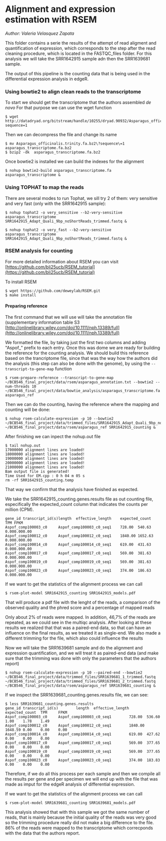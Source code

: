 # Alignment and expression estimation with RSEM

*Author: Valeria Velasquez Zapata*

This folder contains a serie the results of the attempt of read aligment and quantification of expression, which corresponds to the step after the read cleaning procedure, which is located in the FASTQC_files folder. For this analysis we will take the SRR1642915 sample adn then the SRR1639681 sample. 

The output of this pipeline is the counting data that is being used in the differential expression analysis in edgeR.
 
### Using bowtie2 to align clean reads to the transcriptome

To start we should get the transcriptome that the authors assembled *de novo*
For that purpose we can use the wget function

	$ wget http://datadryad.org/bitstream/handle/10255/dryad.90932/Asparagus_officinalis.trinity.fa.bz2?sequence=1

Then we can decompress the file and change its name

	$ mv Asparagus_officinalis.trinity.fa.bz2\?sequence\=1 asparagus_transcriptome.fa.bz2
	$ bzip2 -dk  asparagus_transcriptome.fa.bz2

Once bowtie2 is installed we can build the indexes for the alignment

	$ nohup bowtie2-build asparagus_transcriptome.fa asparagus_transcriptome &

### Using TOPHAT to map the reads

There are several modes to run Tophat, we sill try 2 of them: very sensitive and very fast (only with the SRR1642915 sample): 

	$ nohup tophat2 -o very_sensitive --b2-very-sensitive asparagus_transcriptome SRR1642915_Adapt_Quali_9bp_noShortReads_trimmed.fastq &
 
	$ nohup tophat2 -o very_fast --b2-very-sensitive asparagus_transcriptome SRR1642915_Adapt_Quali_9bp_noShortReads_trimmed.fastq &

### RSEM analysis for counting

For more detailed information about RSEM you can visit [https://github.com/bli25ucb/RSEM_tutorial](https://github.com/bli25ucb/RSEM_tutorial)

To install RSEM 

    $ wget https://github.com/deweylab/RSEM.git
    $ make install
 
#### Preparing reference

The first command that we will use will take the annotation file (supplementary information table S3 [http://onlinelibrary.wiley.com/doi/10.1111/nph.13389/full](http://onlinelibrary.wiley.com/doi/10.1111/nph.13389/full)

We formatted the file, by taking just the first two columns and adding "Aspof_" prefix to each entry. Once this was dome we are ready for building the reference for the counting analysis. We should build this reference based on the trancriptome file, since that was the way how the authors did the analysis (this step can also be done with the genome), by using the `--transcript-to-gene-map` function

    $ rsem-prepare-reference --transcript-to-gene-map ~/BCB546_final_project/data/rsem/asparagus_annotation.txt --bowtie2 --num-threads 10 ~/BCB546_final_project/data/bowtie_analysis/asparagus_transcriptome.fa asparagus_ref

Then we can do the counting, having the reference where the mapping and counting will be done:

    $ nohup rsem-calculate-expression -p 10 --bowtie2 ~/BCB546_final_project/data/trimmed_files/SRR1642915_Adapt_Quali_9bp_noShortReads_trimmed.fastq ~/BCB546_final_project/data/rsem/asparagus_ref SRR1642915_counting &

After finishing we can inpect the nohup.out file
    
    $ tail nohup.out
	17000000 alignment lines are loaded!
	18000000 alignment lines are loaded!
	19000000 alignment lines are loaded!
	20000000 alignment lines are loaded!
	21000000 alignment lines are loaded!
	Bam output file is generated!
	Time Used for EM.cpp : 0 h 04 m 05 s
	rm -rf SRR1642915_counting.temp

That way we confirm that the analysis have finished as expected.

We take the SRR1642915_counting.genes.results file as out counting file, especifically the expected_count column that indicates the counts per million (CPM).

    gene_id	transcript_id(s)length	effective_length	expected_count  TPM FPKM
    Aspof_comp100003_c0 	Aspof_comp100003_c0_seq1	728.00  540.63  0.000.000.00
    Aspof_comp100012_c0 	Aspof_comp100012_c0_seq1	1840.00 1652.63 0.000.000.00
    Aspof_comp100014_c0 	Aspof_comp100014_c0_seq1	619.00  431.63  0.000.000.00
    Aspof_comp100017_c0 	Aspof_comp100017_c0_seq1	569.00  381.63  0.000.000.00
    Aspof_comp100019_c0 	Aspof_comp100019_c0_seq1	569.00  381.63  0.000.000.00
    Aspof_comp100023_c0 	Aspof_comp100023_c0_seq1	374.00  186.63  0.000.000.00
   
If we want to get the statistics of the alignment process we can call 

    $ rsem-plot-model SRR1642915_counting SRR1642915_models.pdf

That will produce a pdf file with the lenght of the reads, a comparison of the observed quality and the phred score and a percentage of mapped reads

Only about 2% of reads were mapped. In addition, 46,7% of the reads are repeated, as we could see in the multiqc analysis. After looking at these results we realized that that was a paired-end data, so that can have an influence on the final results, as we treated it as single-end. We also made a different trimming for the file, which also could influence the results

Now we will take the SRR1639681 sample and do the alignment and expression quantification, and we will treat it as paired-end data (and make sure that the trimming was done with only the parameters that the authors report)

	$ nohup rsem-calculate-expression -p 10 --paired-end --bowtie2 ~/BCB546_final_project/data/trimmed_files/SRR1639681_1_trimmed.fastq ~/BCB546_final_project/data/trimmed_files/SRR1639681_2_trimmed.fastq ~/BCB546_final_project/data/rsem/asparagus_ref SRR1639681_counting &

If we inspect the SRR1639681_counting.genes.results file, we can see:

	$ less SRR1639681_counting.genes.results
	gene_id transcript_id(s)        length  effective_length        expected_count  TPM     FPKM
	Aspof_comp100003_c0     Aspof_comp100003_c0_seq1        728.00  536.60  1.00    1.78    1.49
	Aspof_comp100012_c0     Aspof_comp100012_c0_seq1        1840.00 1648.59 0.00    0.00    0.00
	Aspof_comp100014_c0     Aspof_comp100014_c0_seq1        619.00  427.62  0.00    0.00    0.00
	Aspof_comp100017_c0     Aspof_comp100017_c0_seq1        569.00  377.65  0.00    0.00    0.00
	Aspof_comp100019_c0     Aspof_comp100019_c0_seq1        569.00  377.65  0.00    0.00    0.00
	Aspof_comp100023_c0     Aspof_comp100023_c0_seq1        374.00  183.83  0.00    0.00    0.00
	
Therefore, if we do all this process per each sample and then we compile all the results per gene and per specimen we will end up with the file that was made as imput for the edgeR analysis of differential expression.

If we want to get the statistics of the alignment process we can call 

    $ rsem-plot-model SRR1639681_counting SRR1639681_models.pdf

This analysis showed that with this sample we got the same number of reads, that is mainly because the initial quality of the reads was very good so the trimming procedure really did not make a big difference to the file. 86% of the reads were mapped to the transcriptome which correcponds with the data that the authors report.